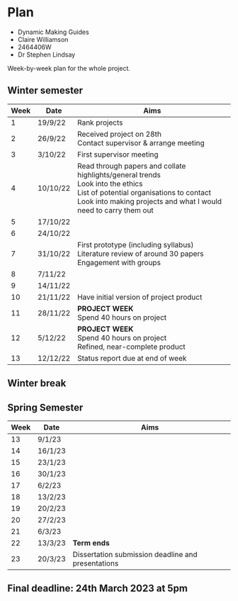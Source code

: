 # Plan

* Dynamic Making Guides
* Claire Williamson
* 2464406W
* Dr Stephen Lindsay

Week-by-week plan for the whole project.

## Winter semester
| Week | Date | Aims |
| ----- | ------------- | ------------- |
| 1 | 19/9/22 | Rank projects |
| 2 | 26/9/22 | Received project on 28th <br> Contact supervisor & arrange meeting |
| 3 | 3/10/22 | First supervisor meeting |
| 4 | 10/10/22 | Read through papers and collate highlights/general trends <br> Look into the ethics <br> List of potential organisations to contact <br> Look into making projects and what I would need to carry them out |
| 5 | 17/10/22 |  |
| 6 | 24/10/22 |  |
| 7 | 31/10/22 | First prototype (including syllabus) <br> Literature review of around 30 papers <br> Engagement with groups  |
| 8 | 7/11/22 |  |
| 9 | 14/11/22 |  |
| 10 | 21/11/22 | Have initial version of project product |
| 11 | 28/11/22 | **PROJECT WEEK** <br> Spend 40 hours on project|
| 12 | 5/12/22 | **PROJECT WEEK** <br> Spend 40 hours on project <br> Refined, near-complete product |
| 13 | 12/12/22 | Status report due at end of week |

## Winter break

## Spring Semester
| Week | Date | Aims |
| ----- | ------------- | ------------- |
| 13 | 9/1/23 |  |
| 14 | 16/1/23 |  |
| 15 | 23/1/23 |  |
| 16 | 30/1/23 |  |
| 17 | 6/2/23 |  |
| 18 | 13/2/23 |  |
| 19 | 20/2/23 | |
| 20 | 27/2/23 |  |
| 21 | 6/3/23 |  |
| 22 | 13/3/23 | **Term ends** |
| 23 | 20/3/23 | Dissertation submission deadline and presentations |

## Final deadline: 24th March 2023 at 5pm
